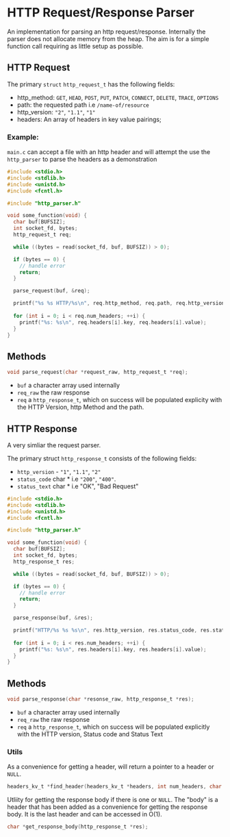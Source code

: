 # HTTP Request/Response Parser

An implementation for parsing an http request/response. Internally the parser does not allocate memory from the heap. The aim is for a simple function call requiring as little setup as possible.

## HTTP Request

The primary `struct` `http_request_t` has the following fields:

- http_method: `GET`, `HEAD`, `POST`, `PUT`, `PATCH`, `CONNECT`, `DELETE`, `TRACE`, `OPTIONS`
- path: the requested path i.e `/name-of/resource`
- http_version: `"2"`, `"1.1"`, `"1"`
- headers: An array of headers in key value pairings;

### Example:

`main.c` can accept a file with an http header and will attempt the use the `http_parser` to parse the headers as a demonstration

```c
#include <stdio.h>
#include <stdlib.h>
#include <unistd.h>
#include <fcntl.h>

#include "http_parser.h"

void some_function(void) {
  char buf[BUFSIZ];
  int socket_fd, bytes;
  http_request_t req;

  while ((bytes = read(socket_fd, buf, BUFSIZ)) > 0);

  if (bytes == 0) {
    // handle error
    return;
  }

  parse_request(buf, &req);

  printf("%s %s HTTP/%s\n", req.http_method, req.path, req.http_version);
	
  for (int i = 0; i < req.num_headers; ++i) {
    printf("%s: %s\n", req.headers[i].key, req.headers[i].value);
  }
}
```

## Methods

```c
void parse_request(char *request_raw, http_request_t *req);
```
- `buf` a character array used internally
- `req_raw` the raw response
- `req` a `http_response_t`, which on success will be populated explicity with the HTTP Version, http Method and the path.

## HTTP Response

A very simliar the request parser.

The primary struct `http_response_t` consists of the following fields:

- `http_version` - `"1"`, `"1.1"`, `"2"`
- `status_code` char * i.e `"200"`, `"400"`.
- `status_text` char * i.e "OK", "Bad Request"

```c
#include <stdio.h>
#include <stdlib.h>
#include <unistd.h>
#include <fcntl.h>

#include "http_parser.h"

void some_function(void) {
  char buf[BUFSIZ];
  int socket_fd, bytes;
  http_response_t res;

  while ((bytes = read(socket_fd, buf, BUFSIZ)) > 0);

  if (bytes == 0) {
    // handle error
    return;
  }

  parse_response(buf, &res);

  printf("HTTP/%s %s %s\n", res.http_version, res.status_code, res.status_text);
	
  for (int i = 0; i < res.num_headers; ++i) {
    printf("%s: %s\n", res.headers[i].key, res.headers[i].value);
  }
}
```
## Methods

```c
void parse_response(char *resonse_raw, http_response_t *res);
```
- `buf` a character array used internally
- `req_raw` the raw response
- `req` a `http_response_t`, which on success will be populated explicitly with the HTTP version, Status code and Status Text

### Utils

As a convenience for getting a header, will return a pointer to a header or `NULL`.

```c
headers_kv_t *find_header(headers_kv_t *headers, int num_headers, char *key);
```

Utliity for getting the response body if there is one or `NULL`. The "body" is a header that has been added as a convenience for getting the response body. It is the last header and can be accessed in O(1).

```c
char *get_response_body(http_response_t *res);
```
